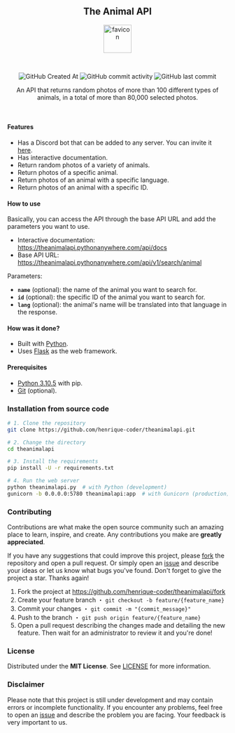 <h2 align="center">The Animal API</h2>

<p align="center">
    <img src="static/favicon_256x.ico" alt="favicon" width="64" height="64">
</p>

<br>

<p align="center">
    <img src="https://img.shields.io/github/created-at/henrique-coder/theanimalapi?style=for-the-badge&logoColor=white&labelColor=gray&color=white" alt="GitHub Created At">
    <img src="https://img.shields.io/github/commit-activity/m/henrique-coder/theanimalapi?style=for-the-badge&logoColor=white&labelColor=gray&color=white" alt="GitHub commit activity">
    <img src="https://img.shields.io/github/last-commit/henrique-coder/theanimalapi?style=for-the-badge&logoColor=white&labelColor=gray&color=white" alt="GitHub last commit">
</p>

<p align="center">
    An API that returns random photos of more than 100 different types of animals, in a total of more than 80,000 selected photos.
</p>

<br>

#### Features
- Has a Discord bot that can be added to any server. You can invite it [here](https://discord.com/api/oauth2/authorize?client_id=1109094043423608853&permissions=2048&scope=bot%20applications.commands).
- Has interactive documentation.
- Return random photos of a variety of animals.
- Return photos of a specific animal.
- Return photos of an animal with a specific language.
- Return photos of an animal with a specific ID.

#### How to use

Basically, you can access the API through the base API URL and add the parameters you want to use.

- Interactive documentation: https://theanimalapi.pythonanywhere.com/api/docs
- Base API URL: https://theanimalapi.pythonanywhere.com/api/v1/search/animal

Parameters:

- **`name`** (optional): the name of the animal you want to search for.
- **`id`** (optional): the specific ID of the animal you want to search for.
- **`lang`** (optional): the animal's name will be translated into that language in the response.

#### How was it done?

- Built with [Python](https://www.python.org).
- Uses [Flask](https://flask.palletsprojects.com) as the web framework.

#### Prerequisites

- [Python 3.10.5](https://www.python.org/downloads/release/python-3105) with pip.
- [Git](https://gitforwindows.org) (optional).

### Installation from source code

```bash
# 1. Clone the repository
git clone https://github.com/henrique-coder/theanimalapi.git

# 2. Change the directory
cd theanimalapi

# 3. Install the requirements
pip install -U -r requirements.txt

# 4. Run the web server
python theanimalapi.py  # with Python (development)
gunicorn -b 0.0.0.0:5780 theanimalapi:app  # with Gunicorn (production)
```

### Contributing

Contributions are what make the open source community such an amazing place to learn, inspire, and create. Any contributions you make are **greatly appreciated**.

If you have any suggestions that could improve this project, please [fork](https://github.com/henrique-coder/theanimalapi/fork) the repository and open a pull request. Or simply open an [issue](https://github.com/henrique-coder/theanimalapi/issues/new) and describe your ideas or let us know what bugs you've found. Don't forget to give the project a star. Thanks again!

1. Fork the project at https://github.com/henrique-coder/theanimalapi/fork
2. Create your feature branch ・ `git checkout -b feature/{feature_name}`
3. Commit your changes ・ `git commit -m "{commit_message}"`
4. Push to the branch ・ `git push origin feature/{feature_name}`
5. Open a pull request describing the changes made and detailing the new feature. Then wait for an administrator to review it and you're done!

### License

Distributed under the **MIT License**. See [LICENSE](https://github.com/henrique-coder/theanimalapi/blob/main/LICENSE) for more information.

### Disclaimer

Please note that this project is still under development and may contain errors or incomplete functionality. If you encounter any problems, feel free to open an [issue](https://github.com/henrique-coder/theanimalapi/issues/new) and describe the problem you are facing. Your feedback is very important to us.